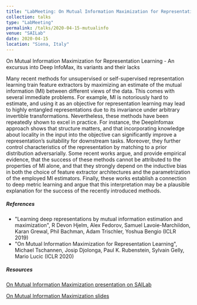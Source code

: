 ```yaml
---
title: "LabMeeting: On Mutual Information Maximization for Representation Learning"
collection: talks
type: "LabMeeting"
permalink: /talks/2020-04-15-mutualinfo
venue: "SAILab"
date: 2020-04-15
location: "Siena, Italy"
---
```

On Mutual Information Maximization for Representation Learning - An excursus into Deep InfoMax, its variants and their lacks

Many recent methods for unsupervised or self-supervised representation learning train feature extractors by maximizing an estimate of the mutual information (MI) between different views of the data. This comes with several immediate problems. For example, MI is notoriously hard to estimate, and using it as an objective for representation learning may lead to highly entangled representations due to its invariance under arbitrary invertible transformations. Nevertheless, these methods have been repeatedly shown to excel in practice. For instance, the DeepInfomax approach shows that structure matters, and that incorporating knowledge about locality in the input into the objective can significantly improve a representation’s suitability for downstream tasks. Moreover, they further control characteristics of the representation by matching to a prior distribution adversarially.
Some recent works argue, and provide empirical evidence, that the success of these methods cannot be attributed to the properties of MI alone, and that they strongly depend on the inductive bias in both the choice of feature extractor architectures and the parametrization of the employed MI estimators. Finally, these works establish a connection to deep metric learning and argue that this interpretation may be a plausible explanation for the success of the recently introduced methods.


<h5>References</h5>

- "Learning deep representations by mutual information estimation and
maximization",  R Devon Hjelm, Alex Fedorov, Samuel Lavoie-Marchildon, Karan Grewal, Phil Bachman, Adam Trischler, Yoshua Bengio (ICLR 2019)
- "On Mutual Information Maximization for Representation Learning",  Michael Tschannen, Josip Djolonga, Paul K. Rubenstein, Sylvain Gelly, Mario Lucic (ICLR 2020)


<h5>Resources</h5>
<a href="http://sailab.diism.unisi.it/apr-15-2020-labmeeting-on-mutual-information-maximization-for-representation-learning/">On Mutual Information Maximization presentation on SAILab </a>

<a href="https://mtiezzi.github.io/files/mutual_info.pdf">On Mutual Information Maximization slides</a>
